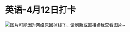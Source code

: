 # 英语-4月12日打卡

[![图片可能因为网络原因掉线了，请刷新或直接点我查看图片~](https://cdn.jsdelivr.net/gh/ylsislove/image-home/test/20210412234315.jpg)](https://cdn.jsdelivr.net/gh/ylsislove/image-home/test/20210412234315.jpg)
